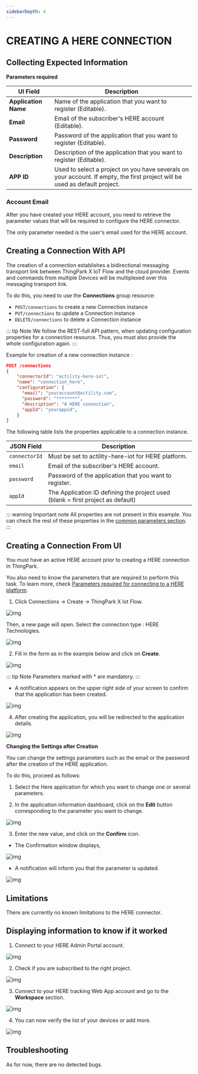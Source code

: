 ```yaml
---
sidebarDepth: 4
---
```


# CREATING A HERE CONNECTION

## Collecting Expected Information

<a id="HEREparameters">**Parameters required**</a>

| UI Field | Description |
| ------ | ----------- |
| **Application Name** | Name of the application that you want to register (Editable). |
| **Email** | Email of the subscriber's HERE account (Editable). |
| **Password** | Password of the application that you want to register (Editable). |
| **Description** | Description of the application that you want to register (Editable). |
| **APP ID** | Used to select a project on you have severals on your account. If empty, the first project will be used as default project. |

### Account Email

After you have created your HERE account, you need to retrieve the parameter values that will be required to configure the HERE connector.

The only parameter needed is the user's email used for the HERE account.

## Creating a Connection With API

The creation of a connection establishes a bidirectional messaging transport link between ThingPark X IoT Flow and the cloud provider. Events and commands from multiple Devices will be multiplexed over this messaging transport link.

To do this, you need to use the **Connections** group resource:

* `POST/connections` to create a new Connection instance
* `PUT/connections` to update a Connection instance
* `DELETE/connections` to delete a Connection instance

::: tip Note
We follow the REST-full API pattern, when updating configuration properties for a connection resource. Thus, you must also provide the whole configuration again.
:::

Example for creation of a new connection instance :

```json
POST /connections
{
    "connectorId": "actility-here-iot",
    "name": "connection_here",
    "configuration": {
      "email": "youraccount@actility.com",
      "password": "********",
      "description": "A HERE connection",
      "appId": "yourappid",
    }
}
```

The following table lists the properties applicable to a connection instance.

| JSON Field | Description |
| ------ | ----------- |
| ```connectorId``` | Must be set to actility-here-iot for HERE platform. |
| ```email``` | Email of the subscriber's HERE account. |
| ```password``` | Password of the application that you want to register. |
| ```appId``` | The Application ID defining the project used (blank = first project as default) |

::: warning Important note
All properties are not present in this example. You can check the rest of these properties in the [common parameters section](../../Getting_Started/Setting_Up_A_Connection_instance/About_connections.html#common-parameters).
:::

## Creating a Connection From UI

You must have an active HERE account prior to creating a HERE connection in ThingPark.

You also need to know the parameters that are required to perform this task. To learn more, check [Parameters required for connecting to a HERE platform](#HEREparameters).

1. Click Connections -> Create -> ThingPark X Iot Flow.

![img](./images/ui/create_connection.png)

Then, a new page will open. Select the connection type : HERE Technologies.

![img](./images/ui/create_here.png)

2. Fill in the form as in the example below and click on **Create**.

![img](./images/ui/set_your_connection.png)

::: tip Note
Parameters marked with * are mandatory.
:::

* A notification appears on the upper right side of your screen to confirm that the application has been created.

![img](./images/ui/connection_created.png)

4. After creating the application, you will be redirected to the application details.

![img](./images/ui/connection_page.png)

**Changing the Settings after Creation**

You can change the settings parameters such as the email or the password after the creation of the HERE application.

To do this, proceed as follows:

1. Select the Here application for which you want to change one or several parameters.

2. In the application information dashboard, click on the **Edit** button corresponding to the parameter you want to change.

![img](./images/ui/edit_button.png)

3. Enter the new value, and click on the **Confirm** icon.

* The Confirmation window displays,

![img](./images/ui/proceed_update.png)

* A notification will inform you that the parameter is updated.

![img](./images/ui/confirmation_update.png)

## Limitations

There are currently no known limitations to the HERE connector.

## Displaying information to know if it worked

1. Connect to your HERE Admin Portal account.

![img](./images/here_admin_sign_in.png)

2. Check if you are subscribed to the right project.
      
![img](./images/project_subscribe.png)

3. Connect to your HERE tracking Web App account and go to the **Workspace** section.

![img](./images/here_workspace.png)

4. You can now verify the list of your devices or add more.

![img](./images/here_devices.png)

## Troubleshooting

[comment]: <> (<a id="troubleshooting"></a>)

As for now, there are no detected bugs.
